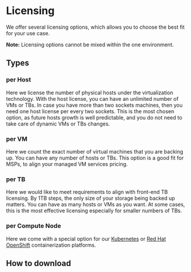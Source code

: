 # Licensing

We offer several licensing options, which allows you to choose the best fit for your use case. 

**Note:** Licensing options cannot be mixed within the one environment.

## Types

### per Host 

Here we license the number of physical hosts under the virtualization technology. With the host license, you can have an unlimited number of VMs or TBs. In case you have more than two sockets machines, then you need one host license per every two sockets. This is the most chosen option, as future hosts growth is well predictable, and you do not need to take care of dynamic VMs or TBs changes. 

### per VM 

Here we count the exact number of virtual machines that you are backing up. You can have any number of hosts or TBs. This option is a good fit for MSPs, to align your managed VM services pricing. 

### per TB 

Here we would like to meet requirements to align with front-end TB licensing. By 1TB steps, the only size of your storage being backed up matters. You can have as many hosts or VMs as you want. At some cases, this is the most effective licensing especially for smaller numbers of TBs.

### per Compute Node 

Here we come with a special option for our [Kubernetes](../deployment/protected-platforms/containers/kubernetes.md) or [Red Hat OpenShift](../deployment/protected-platforms/containers/red-hat-openshift.md) containerization platforms.



## How to download 

